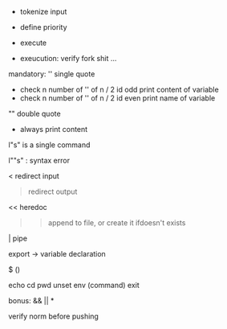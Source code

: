+ tokenize input
+ define priority
+ execute

+ exeucution:
    verify fork shit ...

mandatory:
'' single quote
- check n number of '' of n / 2 id odd print content of variable
- check n number of '' of n / 2 id even print name of variable



"" double quote
- always print content

l"s" is a single command

l""s" : syntax error

< redirect input
> redirect output

<< heredoc
>> append to file, or create it ifdoesn't exists

| pipe

export -> variable declaration

$ ()

echo
cd
pwd
unset
env (command)
exit


bonus:
    && || *

verify norm before pushing